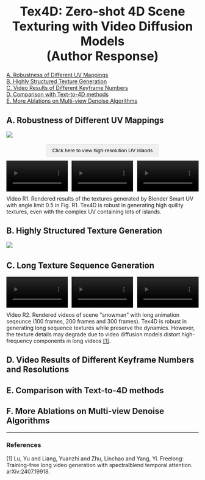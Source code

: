 <h1 style="font-size: 24pt; text-align: center;">Tex4D: Zero-shot 4D Scene Texturing with Video Diffusion Models<br>(Author Response)</h1>

[A. Robustness of Different UV Mappings](#a-robustness-of-different-uv-mappings) <br>
[B. Highly Structured Texture Generation](#b-highly-structured-texture-generation) <br>
[C. Video Results of Different Keyframe Numbers](#c-video-results-of-different-keyframe-numbers) <br>
[D. Comparison with Text-to-4D methods](#d-comparison-with-text-to-4d-methods) <br>
[E. More Ablations on Multi-view Denoise Algorithms](#e-more-ablations-on-multi-view-denoise-algorithms) 


## A. Robustness of Different UV Mappings

![](./static/FigR1.png)

<div style="text-align: center; margin: 0px 0;">
    <button onclick="toggleImages()" style="padding: 8px 16px; cursor: pointer; background-color: #f0f0f0; border: 1px solid #ddd; border-radius: 4px;">
        Click here to view high-resolution UV islands
    </button>
    <div id="imageViewer" style="display: none; margin-top: 10px;">
        <div style="display: flex; justify-content: space-between; margin: 10px 0 20px 0;">
            <img src="./static/smartuv_snowman.png" style="width: 32%; cursor: pointer;" onclick="showFullImage(this.src)">
            <img src="./static/smartuv_boo.png" style="width: 32%; cursor: pointer;" onclick="showFullImage(this.src)">
            <img src="./static/smartuv_monster.png" style="width: 32%; cursor: pointer;" onclick="showFullImage(this.src)">
        </div>
    </div>
</div>

<script>
function toggleImages() {
    const viewer = document.getElementById('imageViewer');
    viewer.style.display = viewer.style.display === 'none' ? 'block' : 'none';
}

function showFullImage(src) {
    const modal = document.createElement('div');
    modal.style.cssText = 'position: fixed; top: 0; left: 0; width: 100%; height: 100%; background: rgba(0,0,0,0.8); display: flex; justify-content: center; align-items: center; z-index: 1000;';
    
    const img = document.createElement('img');
    img.src = src;
    img.style.cssText = 'max-width: 90%; max-height: 90%; object-fit: contain;';
    
    modal.onclick = () => document.body.removeChild(modal);
    modal.appendChild(img);
    document.body.appendChild(modal);
}
</script>

<div style="display: flex; justify-content: space-between; margin: 10px 0;">
    <video width="32%" controls loop muted playsinline>
        <source src="./static/snow_views.mp4" type="video/mp4">
    </video>
    <video width="32%" controls loop muted playsinline>
        <source src="./static/boo_views.mp4" type="video/mp4">
    </video>
    <video width="32%" controls loop muted playsinline>
        <source src="./static/mon_views.mp4" type="video/mp4">
    </video>
</div>
<p style="text-align: left; margin-top: 5px; font-size: 1em;">Video R1. Rendered results of the textures generated by Blender Smart UV with angle limit 0.5 in Fig. R1. Tex4D is robust in generating high quility textures, even with the complex UV containing lots of  islands.</p>



## B. Highly Structured Texture Generation

![](./static/FigR2.png)



## C. Long Texture Sequence Generation

<div style="display: flex; justify-content: space-between; margin: 10px 0;">
    <video width="32%" controls loop muted playsinline>
        <source src="./static/100snow_views.mp4" type="video/mp4">
    </video>
    <video width="32%" controls loop muted playsinline>
        <source src="./static/200snow_views.mp4" type="video/mp4">
    </video>
    <video width="32%" controls loop muted playsinline>
        <source src="./static/300snow_views.mp4" type="video/mp4">
    </video>
</div>
<p style="text-align: left; margin-top: 5px; font-size: 1em;">Video R2. Rendered videos of scene "snowman" with long animation seqeunce (100 frames, 200 frames and 300 frames). Tex4D is robust in generating long sequence textures while preserve the dynamics. However, the texture details may degrade due to video diffusion models distort high-frequency components in long videos <a href="#references">[1]</a>.</p>



## D. Video Results of Different Keyframe Numbers and Resolutions





## E. Comparison with Text-to-4D methods



## F. More Ablations on Multi-view Denoise Algorithms





---

### References

[1] Lu, Yu and Liang, Yuanzhi and Zhu, Linchao and Yang, Yi. Freelong: Training-free long video generation with spectralblend temporal attention. arXiv:2407.19918.
